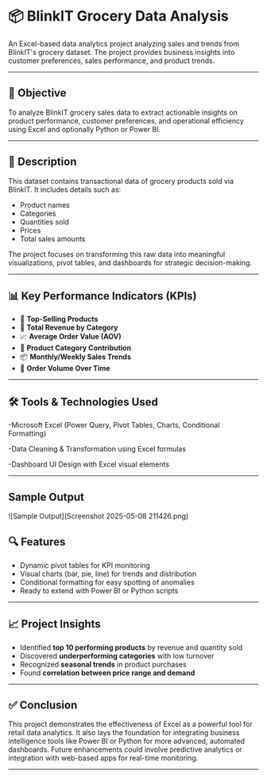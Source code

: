 # 📦 BlinkIT Grocery Data Analysis

An Excel-based data analytics project analyzing sales and trends from BlinkIT's grocery dataset. The project provides business insights into customer preferences, sales performance, and product trends.

---

## 🎯 Objective

To analyze BlinkIT grocery sales data to extract actionable insights on product performance, customer preferences, and operational efficiency using Excel and optionally Python or Power BI.

---

## 📄 Description

This dataset contains transactional data of grocery products sold via BlinkIT. It includes details such as:
- Product names
- Categories
- Quantities sold
- Prices
- Total sales amounts

The project focuses on transforming this raw data into meaningful visualizations, pivot tables, and dashboards for strategic decision-making.

---

## 📊 Key Performance Indicators (KPIs)

- 🛒 **Top-Selling Products**
- 💸 **Total Revenue by Category**
- 📈 **Average Order Value (AOV)**
- 🧺 **Product Category Contribution**
- 📦 **Monthly/Weekly Sales Trends**
- 🚚 **Order Volume Over Time**

---

## 🛠 Tools & Technologies Used

-Microsoft Excel (Power Query, Pivot Tables, Charts, Conditional Formatting)

-Data Cleaning & Transformation using Excel formulas

-Dashboard UI Design with Excel visual elements

---

## Sample Output
![Sample Output](Screenshot 2025-05-08 211426.png)

## 🔍 Features

- Dynamic pivot tables for KPI monitoring
- Visual charts (bar, pie, line) for trends and distribution
- Conditional formatting for easy spotting of anomalies
- Ready to extend with Power BI or Python scripts

---

## 📈 Project Insights

- Identified **top 10 performing products** by revenue and quantity sold
- Discovered **underperforming categories** with low turnover
- Recognized **seasonal trends** in product purchases
- Found **correlation between price range and demand**

---

## ✅ Conclusion

This project demonstrates the effectiveness of Excel as a powerful tool for retail data analytics. It also lays the foundation for integrating business intelligence tools like Power BI or Python for more advanced, automated dashboards. Future enhancements could involve predictive analytics or integration with web-based apps for real-time monitoring.

---
